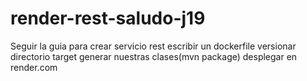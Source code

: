 # render-rest-saludo-j19

Seguir la guia para crear servicio rest
escribir un dockerfile
versionar  directorio target
generar nuestras clases(mvn package)
desplegar en render.com
